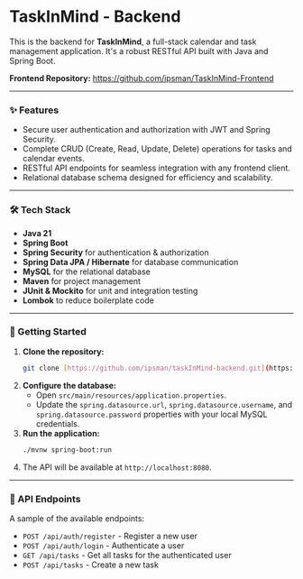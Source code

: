 # TaskInMind - Backend

This is the backend for **TaskInMind**, a full-stack calendar and task management application. It's a robust RESTful API built with Java and Spring Boot.

**Frontend Repository:** https://github.com/ipsman/TaskInMind-Frontend

---

### ✨ Features

* Secure user authentication and authorization with JWT and Spring Security.
* Complete CRUD (Create, Read, Update, Delete) operations for tasks and calendar events.
* RESTful API endpoints for seamless integration with any frontend client.
* Relational database schema designed for efficiency and scalability.

---

### 🛠️ Tech Stack

* **Java 21** 
* **Spring Boot**
* **Spring Security** for authentication & authorization
* **Spring Data JPA / Hibernate** for database communication
* **MySQL** for the relational database
* **Maven** for project management
* **JUnit & Mockito** for unit and integration testing
* **Lombok** to reduce boilerplate code

---

### 🚀 Getting Started

1.  **Clone the repository:**
    ```sh
    git clone [https://github.com/ipsman/taskInMind-backend.git](https://github.com/ipsman/taskInMind-backend.git)
    ```
2.  **Configure the database:**
    * Open `src/main/resources/application.properties`.
    * Update the `spring.datasource.url`, `spring.datasource.username`, and `spring.datasource.password` properties with your local MySQL credentials.
3.  **Run the application:**
    ```sh
    ./mvnw spring-boot:run
    ```
4. The API will be available at `http://localhost:8080`.

---

### 📝 API Endpoints

A sample of the available endpoints:

* `POST /api/auth/register` - Register a new user
* `POST /api/auth/login` - Authenticate a user
* `GET /api/tasks` - Get all tasks for the authenticated user
* `POST /api/tasks` - Create a new task
